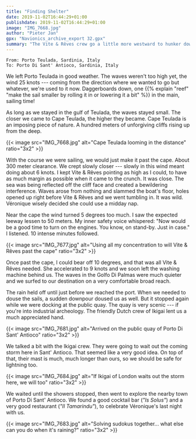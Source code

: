 ```yaml
---
title: "Finding Shelter"
date: 2019-11-02T16:44:29+01:00
publishdate: 2019-11-02T16:44:29+01:00
image: "IMG_7668.jpg"
author: "Pieter Jan"
gpx: "Navionics_archive_export 32.gpx"
summary: "The Vite & Rêves crew go a little more westward to hunker down for the coming storm."
---
```


`From: Porto Teulada, Sardinia, Italy`<br/>
`To: Porto Di Sant' Antioco, Sardinia, Italy`

We left Porto Teulada in good weather. The waves weren't too high yet, the wind 25 knots --- coming from the direction where we wanted to go but whatever, we're used to it now. Daggerboards down, one {{% explain "reef" "make the sail smaller by rolling it in or lowering it a bit" %}} in the main, sailing time!

As long as we stayed in the gulf of Teulada, the waves stayed small. The closer we came to Cape Teulada, the higher they became. Cape Teulada is an imposing piece of nature. A hundred meters of unforgiving cliffs rising up from the deep.

{{< image src="IMG_7668.jpg" alt="Cape Teulada looming in the distance" ratio="3x2" >}}

With the course we were sailing, we would just make it past the cape. About 300 meter clearance. We crept slowly closer --- slowly in this wind meant doing about 6 knots. I kept Vite & Rêves pointing as high as I could, to have as much margin as possible when it came to the crunch. It was close. The sea was being reflected off the cliff face and created a bewildering interference. Waves arose from nothing and slammed the boat's floor, holes opened up right before Vite & Rêves and we went tumbling in. It was wild. Véronique wisely decided she could use a midday nap.

Near the cape the wind turned 5 degrees too much. I saw the expected leeway lessen to 50 meters. My inner safety voice whispered: "Now would be a good time to turn on the engines. You know, on stand-by. Just in case." I listened. 10 intense minutes followed.

{{< image src="IMG_7677.jpg" alt="Using all my concentration to will Vite & Rêves past the cape" ratio="3x2" >}}

Once past the cape, I could bear off 10 degrees, and that was all Vite & Rêves needed. She accelerated to 9 knots and we soon left the washing machine behind us. The waves in the Golfo Di Palmas were much quieter and we surfed to our destination on a very comfortable broad reach.

The rain held off until just before we reached the port. When we needed to douse the sails, a sudden downpour doused us as well. But it stopped again while we were docking at the public quay. The quay is very scenic --- if you're into industrial archeology. The friendly Dutch crew of Ikigai lent us a much appreciated hand.

{{< image src="IMG_7681.jpg" alt="Arrived on the public quay of Porto Di Sant' Antioco" ratio="3x2" >}}

We talked a bit with the Ikigai crew. They were going to wait out the coming storm here in Sant' Antioco. That seemed like a very good idea. On top of that, their mast is much, much longer than ours, so we should be safe for lightning too.

{{< image src="IMG_7684.jpg" alt="If Ikigai of London waits out the storm here, we will too" ratio="3x2" >}}

We waited until the showers stopped, then went to explore the nearby town of Porto Di Sant' Antioco. We found a good cocktail bar (_"Is Solus"_) and a very good restaurant (_"Il Tamarindu"_), to celebrate Véronique's last night with us.

{{< image src="IMG_7683.jpg" alt="Solving sudokus together... what else can you do when it's raining?" ratio="3x2" >}}
